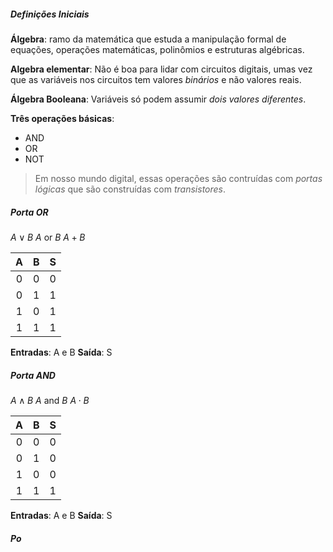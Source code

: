 
##### Definições Iniciais

**Álgebra**: ramo da matemática que estuda a manipulação formal de equações, operações matemáticas, polinômios e estruturas algébricas. 

**Algebra elementar**: Não é boa para lidar com circuitos digitais, umas vez que as variáveis nos circuitos tem valores *binários* e não valores reais.

**Álgebra Booleana**: Variáveis só podem assumir *dois valores diferentes*.

**Três operações básicas**:
- AND 
- OR 
- NOT

>Em nosso mundo digital, essas operações são contruídas com *portas lógicas* que são construídas com *transistores*.


##### Porta OR

 $A \vee B$
 $A$ or $B$
$A +B$

|  A  |  B  |  S  |
| :-: | :-: | :-: |
|  0  |  0  |  0  |
|  0  |  1  |  1  |
|  1  |  0  |  1  |
|  1  |  1  |  1  |
**Entradas**: A e B
**Saída**: S


##### Porta AND

$A \land B$
$A$ and $B$
$A \cdot B$


|  A  |  B  |  S  |
| :-: | :-: | :-: |
|  0  |  0  |  0  |
|  0  |  1  |  0  |
|  1  |  0  |  0  |
|  1  |  1  |  1  |
**Entradas**: A e B 
**Saída**: S

##### Po